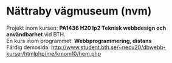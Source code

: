 # Nättraby vägmuseum (nvm)

Projekt inom kursen: __PA1436 H20 lp2 Teknisk webbdesign och användbarhet__ vid BTH.  
En kurs inom programmet: __Webbprogrammering, distans__  
Färdig demosida: http://www.student.bth.se/~necu20/dbwebb-kurser/htmlphp/me/kmom10/hem.php
